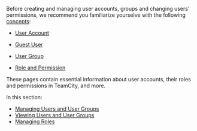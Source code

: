 [//]: # (title: Managing User Accounts, Groups and Permissions)
[//]: # (auxiliary-id: Managing User Accounts, Groups and Permissions)

Before creating and managing user accounts, groups and changing users' permissions, we recommend you  familiarize yourselve with the following [concepts](concepts.md):


	
* [User Account](user-account.md)	
* [Guest User](guest-user.md)
* [User Group](user-group.md)

* [Role and Permission](role-and-permission.md)


These pages contain essential information about user accounts, their roles and permissions in TeamCity, and more.

In this section:

* [Managing Users and User Groups](managing-users-and-user-groups.md)
* [Viewing Users and User Groups](viewing-users-and-user-groups.md)
* [Managing Roles](managing-roles.md)
